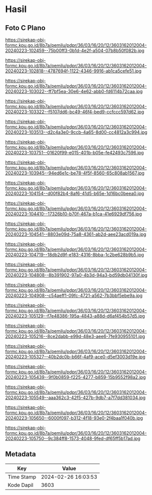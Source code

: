 # Hasil

## Foto C Plano

https://sirekap-obj-formc.kpu.go.id/8b7a/pemilu/pdpr/36/03/16/20/12/3603162012004-20240223-102459--75b00ff3-0b1d-4e2f-a504-07b8b50f082b.jpg

https://sirekap-obj-formc.kpu.go.id/8b7a/pemilu/pdpr/36/03/16/20/12/3603162012004-20240223-102818--4787694f-1122-4346-9916-ab1ca5cefe51.jpg

https://sirekap-obj-formc.kpu.go.id/8b7a/pemilu/pdpr/36/03/16/20/12/3603162012004-20240223-103022--ff7bf5ea-30e6-4e62-abb0-fd6114b72caa.jpg

https://sirekap-obj-formc.kpu.go.id/8b7a/pemilu/pdpr/36/03/16/20/12/3603162012004-20240223-103322--f5107dd6-bc49-46f4-bed9-ccfccc597d62.jpg

https://sirekap-obj-formc.kpu.go.id/8b7a/pemilu/pdpr/36/03/16/20/12/3603162012004-20240223-103513--d2c4a3e0-9ccb-4a65-8d00-cc4812a3c994.jpg

https://sirekap-obj-formc.kpu.go.id/8b7a/pemilu/pdpr/36/03/16/20/12/3603162012004-20240223-103751--01620f99-e015-401b-b05e-fe42493c7596.jpg

https://sirekap-obj-formc.kpu.go.id/8b7a/pemilu/pdpr/36/03/16/20/12/3603162012004-20240223-103945--94ed6e1c-be78-4f5f-8560-65c808ab1567.jpg

https://sirekap-obj-formc.kpu.go.id/8b7a/pemilu/pdpr/36/03/16/20/12/3603162012004-20240223-104154--d00f82b4-8af6-41d5-b65e-1d16bc0beea0.jpg

https://sirekap-obj-formc.kpu.go.id/8b7a/pemilu/pdpr/36/03/16/20/12/3603162012004-20240223-104410--17326b10-b70f-467a-b1ca-41e6929df756.jpg

https://sirekap-obj-formc.kpu.go.id/8b7a/pemilu/pdpr/36/03/16/20/12/3603162012004-20240223-104541--8803e09d-75a8-4361-ab2d-aee23acd019a.jpg

https://sirekap-obj-formc.kpu.go.id/8b7a/pemilu/pdpr/36/03/16/20/12/3603162012004-20240223-104719--18db2d9f-e183-4316-8bba-1c2be628b9b5.jpg

https://sirekap-obj-formc.kpu.go.id/8b7a/pemilu/pdpr/36/03/16/20/12/3603162012004-20240223-104808--8b391902-97a0-4b3d-94a3-bd59db04130f.jpg

https://sirekap-obj-formc.kpu.go.id/8b7a/pemilu/pdpr/36/03/16/20/12/3603162012004-20240223-104908--c54aeff1-09fc-4721-a562-7b3bbf5ebe9a.jpg

https://sirekap-obj-formc.kpu.go.id/8b7a/pemilu/pdpr/36/03/16/20/12/3603162012004-20240223-105129--f7e48386-195a-4843-a88d-d6af454b57d5.jpg

https://sirekap-obj-formc.kpu.go.id/8b7a/pemilu/pdpr/36/03/16/20/12/3603162012004-20240223-105216--8ce2dabb-e99d-48e3-aee6-7fe930955101.jpg

https://sirekap-obj-formc.kpu.go.id/8b7a/pemilu/pdpr/36/03/16/20/12/3603162012004-20240223-105327--40b2dc0b-b66f-4af9-ace0-d5ef3003d19e.jpg

https://sirekap-obj-formc.kpu.go.id/8b7a/pemilu/pdpr/36/03/16/20/12/3603162012004-20240223-105439--9f0b0859-f225-4277-b859-15b9552f98a2.jpg

https://sirekap-obj-formc.kpu.go.id/8b7a/pemilu/pdpr/36/03/16/20/12/3603162012004-20240223-105549--aaa362c3-42f5-427b-9db7-a7f7dd381034.jpg

https://sirekap-obj-formc.kpu.go.id/8b7a/pemilu/pdpr/36/03/16/20/12/3603162012004-20240223-105650--6000f097-b312-4f18-93e0-2f4baa1f040b.jpg

https://sirekap-obj-formc.kpu.go.id/8b7a/pemilu/pdpr/36/03/16/20/12/3603162012004-20240223-105750--9c384ff8-1573-4048-9fed-df65ff5b17ad.jpg


## Metadata

| Key        | Value               |
| ---------- | ------------------- |
| Time Stamp | 2024-02-26 16:03:53 |
| Kode Dapil | 3603                |



